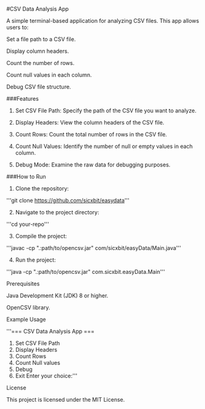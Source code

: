 
#CSV Data Analysis App

A simple terminal-based application for analyzing CSV files. This app allows users to:

Set a file path to a CSV file.

Display column headers.

Count the number of rows.

Count null values in each column.

Debug CSV file structure.


###Features

1. Set CSV File Path: Specify the path of the CSV file you want to analyze.


2. Display Headers: View the column headers of the CSV file.


3. Count Rows: Count the total number of rows in the CSV file.


4. Count Null Values: Identify the number of null or empty values in each column.


5. Debug Mode: Examine the raw data for debugging purposes.


###How to Run

1. Clone the repository:

'''git clone https://github.com/sicxbit/easydata'''


2. Navigate to the project directory:

'''cd your-repo'''


3. Compile the project:

'''javac -cp ".:path/to/opencsv.jar" com/sicxbit/easyData/Main.java'''


4. Run the project:

'''java -cp ".:path/to/opencsv.jar" com.sicxbit.easyData.Main'''



Prerequisites

Java Development Kit (JDK) 8 or higher.

OpenCSV library.


Example Usage

'''=== CSV Data Analysis App ===
1. Set CSV File Path
2. Display Headers
3. Count Rows
4. Count Null values
5. Debug
6. Exit
Enter your choice:'''

License

This project is licensed under the MIT License.




